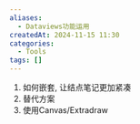 ```yaml
---
aliases:
  - Dataviews功能运用
createdAt: 2024-11-15 11:30
categories:
  - Tools
tags: []
---
```


1. 如何嵌套, 让结点笔记更加紧凑
2. 替代方案
  1. 使用Canvas/Extradraw 